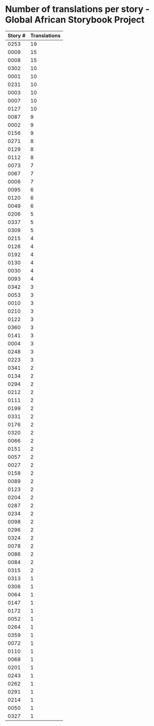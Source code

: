 # Number of translations per story - Global African Storybook Project

Story # | Translations
------- | ------------
0253 | 19
0009 | 15
0008 | 15
0302 | 10
0001 | 10
0231 | 10
0003 | 10
0007 | 10
0127 | 10
0087 | 9
0002 | 9
0156 | 9
0271 | 8
0129 | 8
0112 | 8
0073 | 7
0067 | 7
0006 | 7
0095 | 6
0120 | 6
0049 | 6
0206 | 5
0337 | 5
0309 | 5
0215 | 4
0126 | 4
0192 | 4
0130 | 4
0030 | 4
0093 | 4
0342 | 3
0053 | 3
0010 | 3
0210 | 3
0122 | 3
0360 | 3
0141 | 3
0004 | 3
0248 | 3
0223 | 3
0341 | 2
0134 | 2
0294 | 2
0212 | 2
0111 | 2
0199 | 2
0331 | 2
0176 | 2
0320 | 2
0066 | 2
0151 | 2
0057 | 2
0027 | 2
0158 | 2
0089 | 2
0123 | 2
0204 | 2
0287 | 2
0234 | 2
0098 | 2
0296 | 2
0324 | 2
0078 | 2
0086 | 2
0084 | 2
0315 | 2
0313 | 1
0306 | 1
0064 | 1
0147 | 1
0172 | 1
0052 | 1
0264 | 1
0359 | 1
0072 | 1
0110 | 1
0068 | 1
0201 | 1
0243 | 1
0262 | 1
0291 | 1
0214 | 1
0050 | 1
0327 | 1
